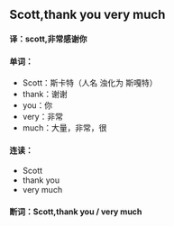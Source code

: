 ## Scott,thank you very much

#### 译：scott,非常感谢你

#### 单词：

- Scott：斯卡特（人名 浊化为 斯嘎特）
- thank：谢谢
- you：你
- very：非常
- much：大量，非常，很

#### 连读：

- Scott
- thank you
- very much

#### 断词：Scott,thank you / very much
